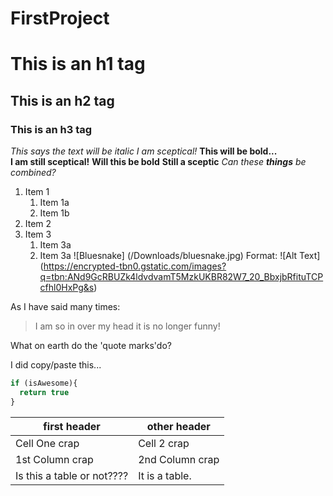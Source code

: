 # FirstProject

# This is an h1 tag
## This is an h2 tag
### This is an h3 tag
*This says the text will be italic*
*I am sceptical!* 
**This will be bold...**  
**I am still sceptical!**
__Will this be bold__
__Still a sceptic__
_Can these **things** be combined?_
1. Item 1
    1. Item 1a
    1. Item 1b
1. Item 2 
1. Item 3
    1. Item 3a
    1. Item 3a
![Bluesnake] (/Downloads/bluesnake.jpg)
Format: ![Alt Text] (https://encrypted-tbn0.gstatic.com/images?q=tbn:ANd9GcRBUZk4ldvdvamT5MzkUKBR82W7_20_BbxjbRfituTCPcfhl0HxPg&s)

As I have said many times:
>I am so in over my head
>it is no longer funny!

What on earth do the <addr>'quote marks'<addr>do?

I did copy/paste this...
```javascript
if (isAwesome){
  return true
}
```
first header | other header
------------ |-------------
Cell One crap| Cell 2 crap|
1st Column crap| 2nd Column crap
Is this a table or not???? |It is a table.







